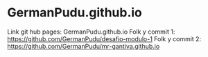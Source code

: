 # GermanPudu.github.io
Link git hub pages: GermanPudu.github.io
Folk y commit 1: https://github.com/GermanPudu/desafio-modulo-1
Folk y commit 2: https://github.com/GermanPudu/mr-gantiva.github.io
